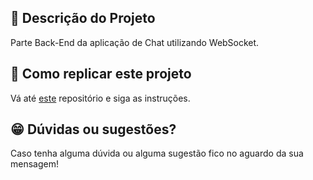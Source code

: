 ## :ledger: Descrição do Projeto

Parte Back-End da aplicação de Chat utilizando WebSocket.

## :dvd: Como replicar este projeto

Vá até [este](https://github.com/rodhenr/Chat-WebSockets-Front-End) repositório e siga as instruções.

## :grin: Dúvidas ou sugestões?

Caso tenha alguma dúvida ou alguma sugestão fico no aguardo da sua mensagem!